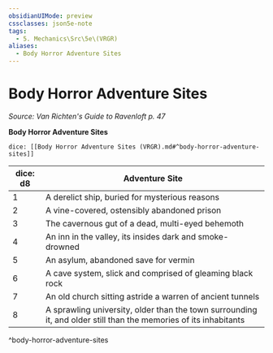 ```yaml
---
obsidianUIMode: preview
cssclasses: json5e-note
tags:
  - 5. Mechanics\Src\5e\(VRGR)
aliases:
  - Body Horror Adventure Sites
---
```

# Body Horror Adventure Sites
*Source: Van Richten's Guide to Ravenloft p. 47* 

**Body Horror Adventure Sites**

`dice: [[Body Horror Adventure Sites (VRGR).md#^body-horror-adventure-sites]]`

| dice: d8 | Adventure Site |
|----------|----------------|
| 1 | A derelict ship, buried for mysterious reasons |
| 2 | A vine-covered, ostensibly abandoned prison |
| 3 | The cavernous gut of a dead, multi-eyed behemoth |
| 4 | An inn in the valley, its insides dark and smoke-drowned |
| 5 | An asylum, abandoned save for vermin |
| 6 | A cave system, slick and comprised of gleaming black rock |
| 7 | An old church sitting astride a warren of ancient tunnels |
| 8 | A sprawling university, older than the town surrounding it, and older still than the memories of its inhabitants |
^body-horror-adventure-sites
